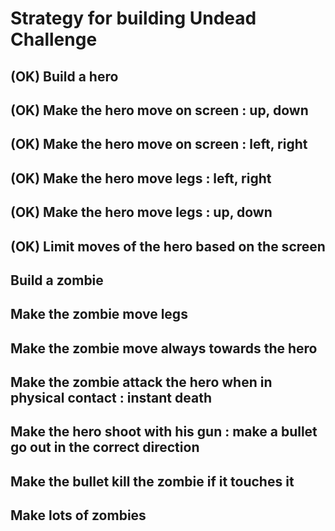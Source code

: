 # Strategy for building Undead Challenge
## (OK) Build a hero
## (OK) Make the hero move on screen : up, down
## (OK) Make the hero move on screen : left, right
## (OK) Make the hero move legs : left, right
## (OK) Make the hero move legs : up, down
## (OK) Limit moves of the hero based on the screen
## Build a zombie
## Make the zombie move legs
## Make the zombie move always towards the hero
## Make the zombie attack the hero when in physical contact : instant death
## Make the hero shoot with his gun : make a bullet go out in the correct direction
## Make the bullet kill the zombie if it touches it
## Make lots of zombies